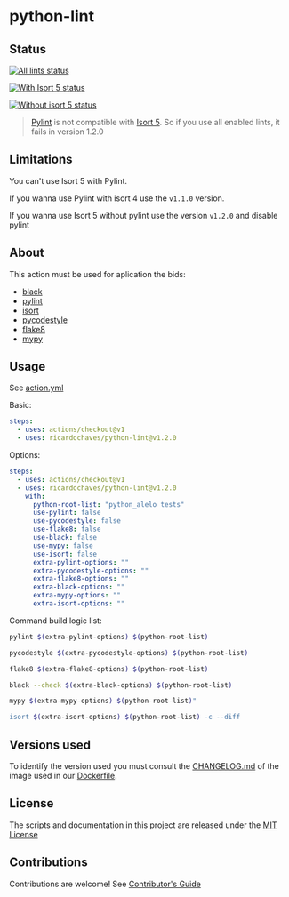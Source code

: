 # python-lint

## Status

<p align="left">
  <a href="https://github.com/ricardochaves/python-lint"><img alt="All lints status" src="https://github.com/ricardochaves/python-lint/workflows/all-lints/badge.svg"></a></p> <p align="left">
  <a href="https://github.com/ricardochaves/python-lint"><img alt="With Isort 5 status" src="https://github.com/ricardochaves/python-lint/workflows/with-isort-5-lint/badge.svg"></a></p> <p align="left">
  <a href="https://github.com/ricardochaves/python-lint"><img alt="Without isort 5 status" src="https://github.com/ricardochaves/python-lint/workflows/without-isort-5-lint/badge.svg"></a></p>

> [Pylint](https://www.pylint.org/) is not compatible with [Isort 5](https://github.com/timothycrosley/isort). So if you use all enabled lints, it fails in version 1.2.0

## Limitations

You can't use Isort 5 with Pylint.

If you wanna use Pylint with isort 4 use the `v1.1.0` version.

If you wanna use Isort 5 without pylint use the version `v1.2.0` and disable pylint

## About

This action must be used for aplication the bids:

- [black](https://github.com/psf/black)
- [pylint](https://www.pylint.org/)
- [isort](https://github.com/timothycrosley/isort)
- [pycodestyle](https://pycodestyle.readthedocs.io)
- [flake8](http://flake8.pycqa.org)
- [mypy](http://mypy-lang.org/)

## Usage

See [action.yml](action.yml)

Basic:

```yml
steps:
  - uses: actions/checkout@v1
  - uses: ricardochaves/python-lint@v1.2.0
```

Options:

```yml
steps:
  - uses: actions/checkout@v1
  - uses: ricardochaves/python-lint@v1.2.0
    with:
      python-root-list: "python_alelo tests"
      use-pylint: false
      use-pycodestyle: false
      use-flake8: false
      use-black: false
      use-mypy: false
      use-isort: false
      extra-pylint-options: ""
      extra-pycodestyle-options: ""
      extra-flake8-options: ""
      extra-black-options: ""
      extra-mypy-options: ""
      extra-isort-options: ""
```

Command build logic list:

```bash
pylint $(extra-pylint-options) $(python-root-list)

pycodestyle $(extra-pycodestyle-options) $(python-root-list)

flake8 $(extra-flake8-options) $(python-root-list)

black --check $(extra-black-options) $(python-root-list)

mypy $(extra-mypy-options) $(python-root-list)"

isort $(extra-isort-options) $(python-root-list) -c --diff
```

## Versions used

To identify the version used you must consult the [CHANGELOG.md](https://github.com/ricardochaves/python-lint-image/blob/master/CHANGELOG.md) of the image used in our [Dockerfile](Dockerfile).

## License

The scripts and documentation in this project are released under the [MIT License](LICENSE)

## Contributions

Contributions are welcome! See [Contributor's Guide](docs/contributors.md)

